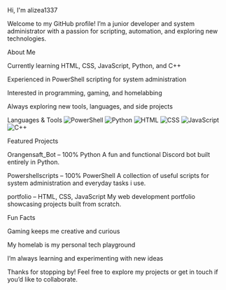 Hi, I'm alizea1337

Welcome to my GitHub profile!
I’m a junior developer and system administrator with a passion for scripting, automation, and exploring new technologies.

About Me

Currently learning HTML, CSS, JavaScript, Python, and C++

Experienced in PowerShell scripting for system administration

Interested in programming, gaming, and homelabbing

Always exploring new tools, languages, and side projects

Languages & Tools
![PowerShell](https://img.shields.io/badge/-Powershell-blue?logo=powershell&logoColor=white) ![Python](https://img.shields.io/badge/-Python-black?logo=python) ![HTML](https://img.shields.io/badge/-HTML-orange?logo=html5&logoColor=white) ![CSS](https://img.shields.io/badge/-CSS-blue?logo=css3) ![JavaScript](https://img.shields.io/badge/-JavaScript-yellow?logo=javascript) ![C++](https://img.shields.io/badge/-C++-00599C?logo=c%2B%2B&logoColor=white)

Featured Projects

Orangensaft_Bot
 – 100% Python
A fun and functional Discord bot built entirely in Python.

Powershellscripts
 – 100% PowerShell
A collection of useful scripts for system administration and everyday tasks i use.

portfolio
 – HTML, CSS, JavaScript
My web development portfolio showcasing projects built from scratch.

Fun Facts

Gaming keeps me creative and curious

My homelab is my personal tech playground

I’m always learning and experimenting with new ideas

Thanks for stopping by!
Feel free to explore my projects or get in touch if you’d like to collaborate.
